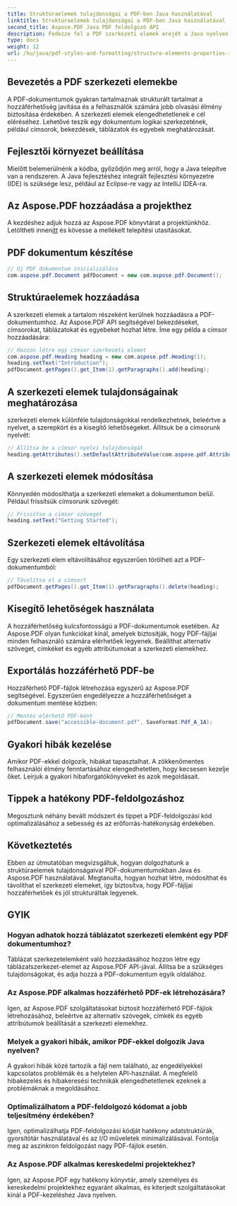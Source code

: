 ```yaml
---
title: Struktúraelemek tulajdonságai a PDF-ben Java használatával
linktitle: Struktúraelemek tulajdonságai a PDF-ben Java használatával
second_title: Aspose.PDF Java PDF feldolgozó API
description: Fedezze fel a PDF szerkezeti elemek erejét a Java nyelven az Aspose.PDF segítségével. Ismerje meg a PDF-fájlok létrehozását, módosítását és optimalizálását a kisegítő lehetőségek érdekében.
type: docs
weight: 12
url: /hu/java/pdf-styles-and-formatting/structure-elements-properties-in-pdf-using-java/
---
```


## Bevezetés a PDF szerkezeti elemekbe

A PDF-dokumentumok gyakran tartalmaznak strukturált tartalmat a hozzáférhetőség javítása és a felhasználók számára jobb olvasási élmény biztosítása érdekében. A szerkezeti elemek elengedhetetlenek e cél eléréséhez. Lehetővé teszik egy dokumentum logikai szerkezetének, például címsorok, bekezdések, táblázatok és egyebek meghatározását.

## Fejlesztői környezet beállítása

Mielőtt belemerülnénk a kódba, győződjön meg arról, hogy a Java telepítve van a rendszeren. A Java fejlesztéshez integrált fejlesztési környezetre (IDE) is szüksége lesz, például az Eclipse-re vagy az IntelliJ IDEA-ra.

## Az Aspose.PDF hozzáadása a projekthez

 A kezdéshez adjuk hozzá az Aspose.PDF könyvtárat a projektünkhöz. Letöltheti innen[itt](https://releases.aspose.com/pdf/java/) és kövesse a mellékelt telepítési utasításokat.

## PDF dokumentum készítése

```java
// Új PDF dokumentum inicializálása
com.aspose.pdf.Document pdfDocument = new com.aspose.pdf.Document();
```

## Struktúraelemek hozzáadása

A szerkezeti elemek a tartalom részeként kerülnek hozzáadásra a PDF-dokumentumhoz. Az Aspose.PDF API segítségével bekezdéseket, címsorokat, táblázatokat és egyebeket hozhat létre. Íme egy példa a címsor hozzáadására:

```java
// Hozzon létre egy címsor szerkezeti elemet
com.aspose.pdf.Heading heading = new com.aspose.pdf.Heading(1);
heading.setText("Introduction");
pdfDocument.getPages().get_Item(1).getParagraphs().add(heading);
```

## A szerkezeti elemek tulajdonságainak meghatározása

szerkezeti elemek különféle tulajdonságokkal rendelkezhetnek, beleértve a nyelvet, a szerepkört és a kisegítő lehetőségeket. Állítsuk be a címsorunk nyelvét:

```java
// Állítsa be a címsor nyelvi tulajdonságát
heading.getAttributes().setDefaultAttributeValue(com.aspose.pdf.AttributeKeys.Lang, "en-US");
```

## A szerkezeti elemek módosítása

Könnyedén módosíthatja a szerkezeti elemeket a dokumentumon belül. Például frissítsük címsorunk szövegét:

```java
// Frissítse a címsor szövegét
heading.setText("Getting Started");
```

## Szerkezeti elemek eltávolítása

Egy szerkezeti elem eltávolításához egyszerűen törölheti azt a PDF-dokumentumból:

```java
// Távolítsa el a címsort
pdfDocument.getPages().get_Item(1).getParagraphs().delete(heading);
```

## Kisegítő lehetőségek használata

A hozzáférhetőség kulcsfontosságú a PDF-dokumentumok esetében. Az Aspose.PDF olyan funkciókat kínál, amelyek biztosítják, hogy PDF-fájljai minden felhasználó számára elérhetőek legyenek. Beállíthat alternatív szöveget, címkéket és egyéb attribútumokat a szerkezeti elemekhez.

## Exportálás hozzáférhető PDF-be

Hozzáférhető PDF-fájlok létrehozása egyszerű az Aspose.PDF segítségével. Egyszerűen engedélyezze a hozzáférhetőséget a dokumentum mentése közben:

```java
// Mentés elérhető PDF-ként
pdfDocument.save("accessible-document.pdf", SaveFormat.Pdf_A_1A);
```

## Gyakori hibák kezelése

Amikor PDF-ekkel dolgozik, hibákat tapasztalhat. A zökkenőmentes felhasználói élmény fenntartásához elengedhetetlen, hogy kecsesen kezelje őket. Leírjuk a gyakori hibaforgatókönyveket és azok megoldásait.

## Tippek a hatékony PDF-feldolgozáshoz

Megosztunk néhány bevált módszert és tippet a PDF-feldolgozási kód optimalizálásához a sebesség és az erőforrás-hatékonyság érdekében.

## Következtetés

Ebben az útmutatóban megvizsgáltuk, hogyan dolgozhatunk a struktúraelemek tulajdonságaival PDF-dokumentumokban Java és Aspose.PDF használatával. Megtanulta, hogyan hozhat létre, módosíthat és távolíthat el szerkezeti elemeket, így biztosítva, hogy PDF-fájljai hozzáférhetőek és jól strukturáltak legyenek.

## GYIK

### Hogyan adhatok hozzá táblázatot szerkezeti elemként egy PDF dokumentumhoz?

Táblázat szerkezetelemként való hozzáadásához hozzon létre egy táblázatszerkezet-elemet az Aspose.PDF API-jával. Állítsa be a szükséges tulajdonságokat, és adja hozzá a PDF-dokumentum egyik oldalához.

### Az Aspose.PDF alkalmas hozzáférhető PDF-ek létrehozására?

Igen, az Aspose.PDF szolgáltatásokat biztosít hozzáférhető PDF-fájlok létrehozásához, beleértve az alternatív szövegek, címkék és egyéb attribútumok beállítását a szerkezeti elemekhez.

### Melyek a gyakori hibák, amikor PDF-ekkel dolgozik Java nyelven?

A gyakori hibák közé tartozik a fájl nem található, az engedélyekkel kapcsolatos problémák és a helytelen API-használat. A megfelelő hibakezelés és hibakeresési technikák elengedhetetlenek ezeknek a problémáknak a megoldásához.

### Optimalizálhatom a PDF-feldolgozó kódomat a jobb teljesítmény érdekében?

Igen, optimalizálhatja PDF-feldolgozási kódját hatékony adatstruktúrák, gyorsítótár használatával és az I/O műveletek minimalizálásával. Fontolja meg az aszinkron feldolgozást nagy PDF-fájlok esetén.

### Az Aspose.PDF alkalmas kereskedelmi projektekhez?

Igen, az Aspose.PDF egy hatékony könyvtár, amely személyes és kereskedelmi projektekhez egyaránt alkalmas, és kiterjedt szolgáltatásokat kínál a PDF-kezeléshez Java nyelven.